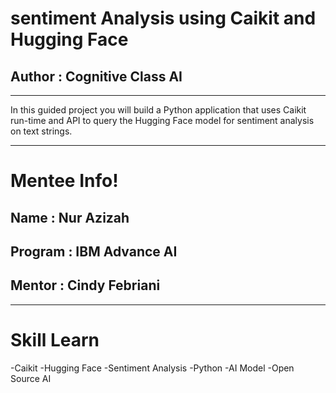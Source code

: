 # sentiment Analysis using Caikit and Hugging Face
## Author : Cognitive Class AI
--------------------------------

In this guided project you will build a Python application that uses Caikit run-time and API to query the Hugging Face model for sentiment analysis on text strings.

-------------------------------
# Mentee Info!
## Name : Nur Azizah
## Program : IBM Advance AI
## Mentor : Cindy Febriani

-------------------------------
# Skill Learn 
-Caikit
-Hugging Face 
-Sentiment Analysis 
-Python
-AI Model 
-Open Source AI
